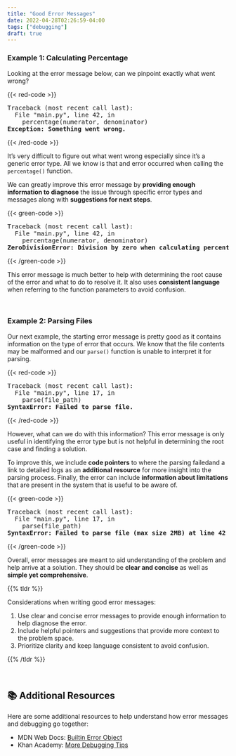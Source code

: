 ```yaml
---
title: "Good Error Messages"
date: 2022-04-28T02:26:59-04:00
tags: ["debugging"]
draft: true
---
```


### Example 1: Calculating Percentage

Looking at the error message below, can we pinpoint exactly what went wrong?

{{< red-code >}}
<pre style="margin: 0">
Traceback (most recent call last):
  File "main.py", line 42, in <module>
    percentage(numerator, denominator)
<b style="color: var(--dark-red)">Exception: Something went wrong.</b>
</pre>
{{< /red-code >}}

It’s very difficult to figure out what went wrong especially since it’s a generic error type. All we know is that and error occurred when calling the `percentage()` function. 

We can greatly improve this error message by **providing enough information to diagnose** the issue through specific error types and messages along with **suggestions for next steps**. 

{{< green-code >}}
<pre style="margin: 0">
Traceback (most recent call last):
  File "main.py", line 42, in <module>
    percentage(numerator, denominator)
<b style="color: var(--dark-green)">ZeroDivisionError: Division by zero when calculating percentage. Check if the denominator 0.</b>
</pre>
{{< /green-code >}}

This error message is much better to help with determining the root cause of the error and what to do to resolve it. It also uses **consistent language** when referring to the function parameters to avoid confusion.

<br/>

### Example 2: Parsing Files

Our next example, the starting error message is pretty good as it contains information on the type of error that occurs. We know that the file contents may be malformed and our `parse()` function is unable to interpret it for parsing.

{{< red-code >}}
<pre style="margin: 0">
Traceback (most recent call last):
  File "main.py", line 17, in <module>
    parse(file_path)
<b style="color: var(--dark-red)">SyntaxError: Failed to parse file.</b>
</pre>
{{< /red-code >}}

However, what can we do with this information? This error message is only useful in identifying the error type but is not helpful in determining the root case and finding a solution.

To improve this, we include **code pointers** to where the parsing failedand a link to detailed logs as an **additional resource** for more insight into the parsing process. Finally, the error can include **information about limitations** that are present in the system that is useful to be aware of. 

{{< green-code >}}
<pre style="margin: 0">
Traceback (most recent call last):
  File "main.py", line 17, in <module>
    parse(file_path)
<b style="color: var(--dark-green)">SyntaxError: Failed to parse file (max size 2MB) at line 42 column 3. <u>Click here to view detailed logs.</u></b>
</pre>
{{< /green-code >}}

Overall, error messages are meant to aid understanding of the problem and help arrive at a solution. They should be **clear and concise** as well as **simple yet comprehensive**.

{{% tldr %}}

Considerations when writing good error messages:

1. Use clear and concise error messages to provide enough information to help diagnose the error.
2. Include helpful pointers and suggestions that provide more context to the problem space. 
3. Prioritize clarity and keep language consistent to avoid confusion.

{{% /tldr %}}

<br>

## 📚 Additional Resources

Here are some additional resources to help understand how error messages and debugging go together:

- MDN Web Docs: <a href="https://developer.mozilla.org/en-US/docs/Web/JavaScript/Reference/Global_Objects/Error" target="_blank">Builtin Error Object</a>
- Khan Academy: <a href="https://www.khanacademy.org/computing/computer-programming/programming/debugging-programs/a/more-debugging-tips" target="_blank">More Debugging Tips</a>